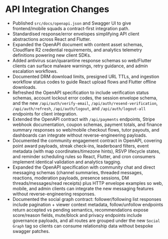 # API Integration Changes

- Published `src/docs/openapi.json` and Swagger UI to give frontend/mobile squads a contract-first integration path.
- Standardised response/error envelopes simplifying API client abstractions across React and Flutter.
- Expanded the OpenAPI document with content asset schemas, Cloudflare R2 credential requirements, and analytics telemetry definitions powering new client SDKs.
- Added antivirus scan/quarantine response schemas so web/Flutter clients can surface malware warnings, retry guidance, and admin escalation workflows.
- Documented DRM download limits, presigned URL TTLs, and ingestion workflow status codes to guide React upload flows and Flutter offline downloads.
- Refreshed the OpenAPI specification to include verification status schemas, account lockout error codes, the session envelope schema, and the new `/api/auth/verify-email`, `/api/auth/resend-verification`, `/api/auth/refresh`, `/api/auth/logout`, and `/api/auth/logout-all` endpoints for client integration.
- Extended the OpenAPI contract with `/api/payments` endpoints, Stripe webhook documentation, coupon schemas, payment totals, and finance summary responses so web/mobile checkout flows, tutor payouts, and dashboards can integrate without reverse-engineering payloads.
- Documented the community engagement contract in OpenAPI, covering point award payloads, streak check-ins, leaderboard filters, event metadata (with map coordinates/timezone hints), RSVP lifecycle states, and reminder scheduling rules so React, Flutter, and cron consumers implement identical validation and analytics tagging.
- Expanded the OpenAPI specification with community chat and direct messaging schemas (channel summaries, threaded messages, reactions, moderation payloads, presence sessions, DM threads/messages/read receipts) plus HTTP envelope examples so web, mobile, and admin clients can integrate the new messaging features without reverse-engineering responses.
- Documented the social graph contract: follower/following list responses include pagination + viewer context metadata, follow/unfollow endpoints return accepted vs pending semantics, recommendations expose score/reason fields, mute/block and privacy endpoints include governance payloads, and all routes are grouped under the new `Social Graph` tag so clients can consume relationship data without bespoke swagger patches.
